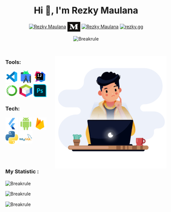 <h1 align="center">Hi 👋, I'm Rezky Maulana</h1>
<p align="center">
  <a href="https://www.linkedin.com/in/rezky-maulana/" target="blank"><img align="center"
      src="https://raw.githubusercontent.com/rahuldkjain/github-profile-readme-generator/master/src/images/icons/Social/linked-in-alt.svg"
      alt="Rezky Maulana" height="30" width="40" /></a>
  <a href="https://medium.com/@rezkymaulanagt" target="blank"><img align="center"
      src="https://github.com/Breakrule/breakrule/blob/main/icons/Medium_logo_Monogram.svg"
      alt="Rezky Maulana" height="30" width="40" /></a>
  <a href="https://www.facebook.com/rezkyweb/" target="blank"><img align="center"
      src="https://raw.githubusercontent.com/rahuldkjain/github-profile-readme-generator/master/src/images/icons/Social/facebook.svg"
      alt="Rezky Maulana" height="30" width="40" /></a>
  <a href="https://instagram.com/rezky.gg" target="blank"><img align="center"
      src="https://raw.githubusercontent.com/rahuldkjain/github-profile-readme-generator/master/src/images/icons/Social/instagram.svg"
      alt="rezky.gg" height="30" width="40" /></a>
</p>
<p align="center">
<img src="https://komarev.com/ghpvc/?username=Breakrule&label=Profile%20views&color=0e75b6&style=flat" alt="Breakrule"/> 
</p>
<br>

<p><img align="right" src="https://github.com/Breakrule/breakrule/blob/main/icons/18123-developer.gif" alt="Breakrule"  width="350" height="350" /></p>

<h3 align="left">Tools:</h3>
<p align="left">
   <a href="https://code.visualstudio.com/" target="_blank" rel="noreferrer"> <img
      src="https://github.com/Breakrule/breakrule/blob/main/icons/visual-studio-code.png"
      alt="vscode" width="40" height="40" /></a>
   <a href="https://developer.android.com" target="_blank" rel="noreferrer"> <img
      src="https://github.com/Breakrule/breakrule/blob/main/icons/android-studio.png"
      alt="Android Studio" width="40" height="40" /></a>
   <a href="https://www.jetbrains.com/idea/" target="_blank" rel="noreferrer"> <img
      src="https://github.com/Breakrule/breakrule/blob/main/icons/intellij.png"
      alt="Intellij" width="40" height="40" /></a>
   <a href="https://www.anaconda.com/products/individual" target="_blank" rel="noreferrer"> <img
      src="https://github.com/Breakrule/breakrule/blob/main/icons/icons8-anaconda-240.png"
      alt="anaconda" width="40" height="40" /></a>
   <a href="https://netbeans.apache.org/" target="_blank" rel="noreferrer"> <img
      src="https://github.com/Breakrule/breakrule/blob/main/icons/apache-netbeans.svg"
      alt="netbeans" width="40" height="40" /></a>
   <a href="https://www.adobe.com/sea/products/photoshop.html" target="_blank" rel="noreferrer"> <img
      src="https://github.com/Breakrule/breakrule/blob/main/icons/adobe-photoshop.png"
      alt="photoshop" width="40" height="40" /></a>
</br>

<h3 align="left">Tech:</h3>
<p align="left">
   <a href="https://flutter.dev/" target="_blank" rel="noreferrer"> <img
      src="https://github.com/Breakrule/breakrule/blob/main/icons/Flutter.png"
      alt="Flutter" width="40" height="40" /></a>
   <a href="https://developer.android.com" target="_blank" rel="noreferrer"> <img
      src="https://github.com/Breakrule/breakrule/blob/main/icons/android.png"
      alt="Android" width="40" height="40" /></a>
   <a href="https://firebase.google.com/" target="_blank" rel="noreferrer"> <img
      src="https://github.com/Breakrule/breakrule/blob/main/icons/icons8-firebase-480.png"
      alt="Firebase" width="40" height="40" /></a>
   <a href="https://www.python.org/" target="_blank" rel="noreferrer"> <img
      src="https://github.com/Breakrule/breakrule/blob/main/icons/python.png"
      alt="Python" width="40" height="40" /></a>
   <a href="https://www.mysql.com/" target="_blank" rel="noreferrer"> <img
      src="https://github.com/Breakrule/breakrule/blob/main/icons/mysql.svg"
      alt="MySql" width="40" height="40" /></a>
</br>

<br>
<br>
<br>
<h3 align="left">My Statistic :</h3>
<p> <img align="center"src="https://github-readme-stats.vercel.app/api/top-langs?username=Breakrule&show_icons=true&locale=en&layout=compact" alt="Breakrule"/></p>
  <p align="center">
  <p><img align="center" src="https://github-readme-stats.vercel.app/api?username=Breakrule&show_icons=true&locale=en" alt="Breakrule" /></p>
  <p><img align="center" src="https://github-readme-streak-stats.herokuapp.com/?user=Breakrule&" alt="Breakrule" /></p>
  </p>
<br>

